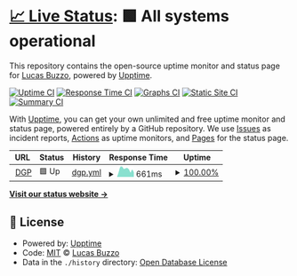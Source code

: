 # [📈 Live Status](https://lubuzzo.github.io/dgp-site-status): <!--live status--> **🟩 All systems operational**

This repository contains the open-source uptime monitor and status page for [Lucas Buzzo](https://lubuzzo.github.io), powered by [Upptime](https://github.com/upptime/upptime).

[![Uptime CI](https://github.com/lubuzzo/dgp-site-status/workflows/Uptime%20CI/badge.svg)](https://github.com/lubuzzo/dgp-site-status/actions?query=workflow%3A%22Uptime+CI%22)
[![Response Time CI](https://github.com/lubuzzo/dgp-site-status/workflows/Response%20Time%20CI/badge.svg)](https://github.com/lubuzzo/dgp-site-status/actions?query=workflow%3A%22Response+Time+CI%22)
[![Graphs CI](https://github.com/lubuzzo/dgp-site-status/workflows/Graphs%20CI/badge.svg)](https://github.com/lubuzzo/dgp-site-status/actions?query=workflow%3A%22Graphs+CI%22)
[![Static Site CI](https://github.com/lubuzzo/dgp-site-status/workflows/Static%20Site%20CI/badge.svg)](https://github.com/lubuzzo/dgp-site-status/actions?query=workflow%3A%22Static+Site+CI%22)
[![Summary CI](https://github.com/lubuzzo/dgp-site-status/workflows/Summary%20CI/badge.svg)](https://github.com/lubuzzo/dgp-site-status/actions?query=workflow%3A%22Summary+CI%22)

With [Upptime](https://upptime.js.org), you can get your own unlimited and free uptime monitor and status page, powered entirely by a GitHub repository. We use [Issues](https://github.com/lubuzzo/dgp-site-status/issues) as incident reports, [Actions](https://github.com/lubuzzo/dgp-site-status/actions) as uptime monitors, and [Pages](https://lubuzzo.github.io/dgp-site-status) for the status page.

<!--start: status pages-->
<!-- This summary is generated by Upptime (https://github.com/upptime/upptime) -->
<!-- Do not edit this manually, your changes will be overwritten -->
<!-- prettier-ignore -->
| URL | Status | History | Response Time | Uptime |
| --- | ------ | ------- | ------------- | ------ |
| <img alt="" src="https://favicons.githubusercontent.com/dgp.ab-inbev.com" height="13"> [DGP](https://dgp.ab-inbev.com/) | 🟩 Up | [dgp.yml](https://github.com/lubuzzo/dgp-site-status/commits/HEAD/history/dgp.yml) | <details><summary><img alt="Response time graph" src="./graphs/dgp/response-time-week.png" height="20"> 661ms</summary><br><a href="https://lubuzzo.github.io/dgp-site-status/history/dgp"><img alt="Response time 653" src="https://img.shields.io/endpoint?url=https%3A%2F%2Fraw.githubusercontent.com%2Flubuzzo%2Fdgp-site-status%2FHEAD%2Fapi%2Fdgp%2Fresponse-time.json"></a><br><a href="https://lubuzzo.github.io/dgp-site-status/history/dgp"><img alt="24-hour response time 512" src="https://img.shields.io/endpoint?url=https%3A%2F%2Fraw.githubusercontent.com%2Flubuzzo%2Fdgp-site-status%2FHEAD%2Fapi%2Fdgp%2Fresponse-time-day.json"></a><br><a href="https://lubuzzo.github.io/dgp-site-status/history/dgp"><img alt="7-day response time 661" src="https://img.shields.io/endpoint?url=https%3A%2F%2Fraw.githubusercontent.com%2Flubuzzo%2Fdgp-site-status%2FHEAD%2Fapi%2Fdgp%2Fresponse-time-week.json"></a><br><a href="https://lubuzzo.github.io/dgp-site-status/history/dgp"><img alt="30-day response time 653" src="https://img.shields.io/endpoint?url=https%3A%2F%2Fraw.githubusercontent.com%2Flubuzzo%2Fdgp-site-status%2FHEAD%2Fapi%2Fdgp%2Fresponse-time-month.json"></a><br><a href="https://lubuzzo.github.io/dgp-site-status/history/dgp"><img alt="1-year response time 653" src="https://img.shields.io/endpoint?url=https%3A%2F%2Fraw.githubusercontent.com%2Flubuzzo%2Fdgp-site-status%2FHEAD%2Fapi%2Fdgp%2Fresponse-time-year.json"></a></details> | <details><summary><a href="https://lubuzzo.github.io/dgp-site-status/history/dgp">100.00%</a></summary><a href="https://lubuzzo.github.io/dgp-site-status/history/dgp"><img alt="All-time uptime 99.99%" src="https://img.shields.io/endpoint?url=https%3A%2F%2Fraw.githubusercontent.com%2Flubuzzo%2Fdgp-site-status%2FHEAD%2Fapi%2Fdgp%2Fuptime.json"></a><br><a href="https://lubuzzo.github.io/dgp-site-status/history/dgp"><img alt="24-hour uptime 100.00%" src="https://img.shields.io/endpoint?url=https%3A%2F%2Fraw.githubusercontent.com%2Flubuzzo%2Fdgp-site-status%2FHEAD%2Fapi%2Fdgp%2Fuptime-day.json"></a><br><a href="https://lubuzzo.github.io/dgp-site-status/history/dgp"><img alt="7-day uptime 100.00%" src="https://img.shields.io/endpoint?url=https%3A%2F%2Fraw.githubusercontent.com%2Flubuzzo%2Fdgp-site-status%2FHEAD%2Fapi%2Fdgp%2Fuptime-week.json"></a><br><a href="https://lubuzzo.github.io/dgp-site-status/history/dgp"><img alt="30-day uptime 99.99%" src="https://img.shields.io/endpoint?url=https%3A%2F%2Fraw.githubusercontent.com%2Flubuzzo%2Fdgp-site-status%2FHEAD%2Fapi%2Fdgp%2Fuptime-month.json"></a><br><a href="https://lubuzzo.github.io/dgp-site-status/history/dgp"><img alt="1-year uptime 99.99%" src="https://img.shields.io/endpoint?url=https%3A%2F%2Fraw.githubusercontent.com%2Flubuzzo%2Fdgp-site-status%2FHEAD%2Fapi%2Fdgp%2Fuptime-year.json"></a></details>

<!--end: status pages-->

[**Visit our status website →**](https://lubuzzo.github.io/dgp-site-status)

## 📄 License

- Powered by: [Upptime](https://github.com/upptime/upptime)
- Code: [MIT](./LICENSE) © [Lucas Buzzo](https://lubuzzo.github.io)
- Data in the `./history` directory: [Open Database License](https://opendatacommons.org/licenses/odbl/1-0/)
